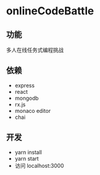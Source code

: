 # onlineCodeBattle
## 功能
多人在线任务式编程挑战
## 依赖
- express
- react
- mongodb
- rx.js
- monaco editor
- chai
## 开发
- yarn install
- yarn start
- 访问 localhost:3000
